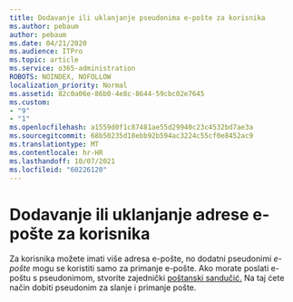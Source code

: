 ```yaml
---
title: Dodavanje ili uklanjanje pseudonima e-pošte za korisnika
ms.author: pebaum
author: pebaum
ms.date: 04/21/2020
ms.audience: ITPro
ms.topic: article
ms.service: o365-administration
ROBOTS: NOINDEX, NOFOLLOW
localization_priority: Normal
ms.assetid: 82c0a06e-86b0-4e8c-8644-59cbc02e7645
ms.custom:
- "9"
- "1"
ms.openlocfilehash: a1559d0f1c87481ae55d29940c23c4532bd7ae3a
ms.sourcegitcommit: 68b50235d10ebb92b594ac3224c55cf0e8452ac9
ms.translationtype: MT
ms.contentlocale: hr-HR
ms.lasthandoff: 10/07/2021
ms.locfileid: "60226120"
---
```

# <a name="add-or-remove-an-email-address-for-a-user"></a>Dodavanje ili uklanjanje adrese e-pošte za korisnika

Za korisnika možete imati više adresa e-pošte, no dodatni pseudonimi  *e-pošte*  mogu se koristiti samo za primanje e-pošte. Ako morate poslati e-poštu s pseudonimom, stvorite zajednički [poštanski sandučić.](https://docs.microsoft.com/microsoft-365/admin/email/create-a-shared-mailbox) Na taj ćete način dobiti pseudonim za slanje i primanje pošte.
  